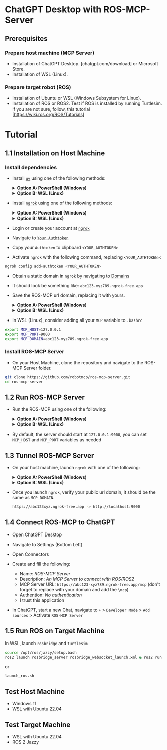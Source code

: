 # ChatGPT Desktop with ROS-MCP-Server

## Prerequisites

### Prepare host machine (MCP Server)

* Installation of ChatGPT Desktop. \[chatgpt.com/download] or Microsoft Store.
* Installation of WSL (Linux).

### Prepare target robot (ROS)

* Installation of Ubuntu or WSL (Windows Subsystem for Linux).
* Installation of ROS or ROS2. Test if ROS is installed by running Turtlesim. If you are not sure, follow, this tutorial \[https://wiki.ros.org/ROS/Tutorials]

# Tutorial

## 1.1 Installation on Host Machine

### Install dependencies

* Install [`uv`](https://github.com/astral-sh/uv) using one of the following methods:

    <details>
	<summary><strong>Option A: PowerShell (Windows)</strong></summary>

	```bash
	winget install --id=astral-sh.uv -e
	```
	or
	```bash
	pip install uv
	```
	
	</details>

 	<details>
	<summary><strong>Option B: WSL (Linux) </strong></summary>

	```bash
	curl -LsSf https://astral.sh/uv/install.sh | sh
	```
	or
	```bash
	pip install uv
	```
	or
	```bash
	sudo snap install --classic astral-uv
	```
	</details>

* Install [`ngrok`](https://dashboard.ngrok.com/get-started/setup/linux) using one of the following methods:
	
	<details>
 	<summary><strong>Option A: PowerShell (Windows)</strong></summary>
	
	Install from Microsoft Store or from [here](https://dashboard.ngrok.com/get-started/setup/windows)
    </details>

	<details>
	<summary><strong>Option B: WSL (Linux)</strong></summary>
	
	Using Apt:
	
	```bash
	curl -sSL https://ngrok-agent.s3.amazonaws.com/ngrok.asc \\
	  | sudo tee /etc/apt/trusted.gpg.d/ngrok.asc >/dev/null \\
	  \&\& echo "deb https://ngrok-agent.s3.amazonaws.com bookworm main" \\
	  | sudo tee /etc/apt/sources.list.d/ngrok.list \\
	  \&\& sudo apt update \\
	  \&\& sudo apt install ngrok
	```
	or snap:
	```bash
	sudo snap install ngrok
	```
	</details>

* Login or create your account at [`ngrok`](https://dashboard.ngrok.com/login)
* Navigate to [`Your Authtoken`](https://dashboard.ngrok.com/get-started/your-authtoken)
* Copy your `Authtoken` to clipboard `<YOUR_AUTHTOKEN>`
* Activate `ngrok` with the following command, replacing `<YOUR_AUTHTOKEN>`:

```bash
ngrok config add-authtoken <YOUR_AUTHTOKEN>
```
* Obtain a static domain in `ngrok` by navigating to [Domains](https://dashboard.ngrok.com/domains)
* It should look be something like: `abc123-xyz789.ngrok-free.app`
* Save the ROS-MCP url domain, replacing it with yours.

	<details>
	<summary><strong>Option A: PowerShell (Windows)</strong></summary>

	```bash
	$env:MCP_DOMAIN=abc123-xyz789.ngrok-free.app
	```
	</details>

	<details>
	<summary><strong>Option B: WSL (Linux)</strong></summary>

	```bash
	export MCP_DOMAIN=abc123-xyz789.ngrok-free.app
	```
	</details>

* In WSL (Linux), consider adding all your `MCP` variable to `.bashrc`

```bash
export MCP_HOST=127.0.0.1
export MCP_PORT=9000
export MCP_DOMAIN=abc123-xyz789.ngrok-free.app
```

### Install ROS-MCP Server

*  On your Host Machine, clone the repository and navigate to the ROS-MCP Server folder.

```bash
git clone https://github.com/robotmcp/ros-mcp-server.git
cd ros-mcp-server
```


## 1.2 Run ROS-MCP Server



* Run the ROS-MCP using one of the following:
		
	<details>
	<summary><strong>Option A: PowerShell (Windows)</strong></summary>

	In PowerShell, set the tranport protocol:
	
	```bash
	$env:MCP_TRANSPORT="streamable-http" 
	```
	
	If you installed `uv` used the following:
	```bash

	uv run server.py
	```
	
	Otherwise you have to install all the dependencies manually and run:

	```bash
	python server.py
	```
	
	</details>

	<details>
	<summary><strong>Option B: WSL (Linux)</strong></summary>

	Open WSL

	Run the following:
	```bash
	export MCP_TRANSPORT="streamable-http"
	uv run server.py
	```

	or

	```bash
	cd scripts
	launch_mcp_server.sh
	```
	</details>

* By default, the server should start at `127.0.0.1:9000`, you can set `MCP_HOST` and `MCP_PORT` variables as needed



## 1.3 Tunnel ROS-MCP Server 

* On your host machine, launch `ngrok` with one of the following:

  	<details>
	<summary><strong>Option A: PowerShell (Windows)</strong></summary>

	In PowerShell, set the local port to tunnel:
	
	```bash
	$env:MCP_PORT=9000
	$env:MCP_DOMAIN=<YOUR_DOMAIN>
	```
	Run `ngrok` to tunnel your ROS-MCP server.
	
	```bash
	ngrok http --url=$env:MCP_DOMAIN $env:MCP_PORT
	```
	</details>

	<details>
	<summary><strong>Option B: WSL (Linux)</strong></summary>

	In WSL, set the local port to tunnel:
	```bash
	export MCP_PORT=9000
    export MCP_DOMAIN=<YOUR_DOMAIN>
	```
 	Run `ngrok` to tunnel your ROS-MCP server.
	```bash
	ngrok http --url=${MCP_DOMAIN} ${MCP_PORT}
	```
	Or you can also launch:
	```bash
	launch_mcp_tunnel_.sh
	```
 	</details>

* Once you launch `ngrok`, verify your public url domain, it should be the same as `MCP_DOMAIN`.

	```bash
	https://abc123xyz.ngrok-free.app -> http://localhost:9000
	```


## 1.4 Connect ROS-MCP to ChatGPT

* Open ChatGPT Desktop
* Navigate to Settings (Bottom Left)
* Open Connectors
* Create and fill the following:

	- Name: *ROS-MCP Server*
	- Description: *An MCP Server to connect with ROS/ROS2*
	- MCP Server URL: `https://abc123-xyz789.ngrok-free.app/mcp` (don't forget to replace with your domain and add the `\mcp`)
	- Authention: *No authentication*
	- I trust this application

* In ChatGPT, start a new Chat, navigate to `+` > `Developer Mode` > `Add sources` > Activate `ROS-MCP Server`

## 1.5 Run ROS on Target Machine

In WSL, launch `rosbridge` and `turtlesim`

```bash
source /opt/ros/jazzy/setup.bash
ros2 launch rosbridge_server rosbridge_websocket_launch.xml & ros2 run turtlesim turtlesim_node
```

or

```bash
launch_ros.sh
```

## Test Host Machine
* Windows 11
* WSL with Ubuntu 22.04
 
## Test Target Machine
* WSL with Ubuntu 22.04
* ROS 2 Jazzy
